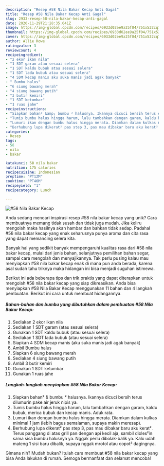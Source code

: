 ```yaml
---
description: "Resep #58 Nila Bakar Kecap Anti Gagal"
title: "Resep #58 Nila Bakar Kecap Anti Gagal"
slug: 2933-resep-58-nila-bakar-kecap-anti-gagal
date: 2020-11-29T21:28:35.041Z
image: https://img-global.cpcdn.com/recipes/6933d02ee9a25f04/751x532cq70/58-nila-bakar-kecap-foto-resep-utama.jpg
thumbnail: https://img-global.cpcdn.com/recipes/6933d02ee9a25f04/751x532cq70/58-nila-bakar-kecap-foto-resep-utama.jpg
cover: https://img-global.cpcdn.com/recipes/6933d02ee9a25f04/751x532cq70/58-nila-bakar-kecap-foto-resep-utama.jpg
author: Allie Rowe
ratingvalue: 3
reviewcount: 4
recipeingredient:
- "2 ekor ikan nila"
- "1 SDT garam atau sesuai selera"
- "1 SDT kaldu bubuk atau sesuai selera"
- "1 SDT lada bubuk atau sesuai selera"
- "4 SDM kecap manis aku suka manis jadi agak banyak"
- " Bumbu halus"
- "6 siung bawang merah"
- "4 siung bawang putih"
- "3 butir kemiri"
- "1 SDT ketumbar"
- "1 ruas jahe"
recipeinstructions:
- "Siapkan bahan² &amp; bumbu ² halusnya. Ikannya dicuci bersih terus dilumurin pake air jeruk nipis ya."
- "Tumis bumbu halus hingga harum, lalu tambahkan dengan garam, kaldu bubuk, merica bubuk dan kecap manis. Aduk rata."
- "Lumuri ikan dengan bumbu halus hingga merata. Diamkan dalam kulkas minimal 1 jam (lebih bagus semalaman, supaya makin meresap)."
- "Berhubung lupa dikerat² pas step 3, pas mau dibakar baru aku kerat². Terus panggang di atas grill pan dengan api kecil aja, sambil dioles²in sama sisa bumbu halusnya ya. Nggak perlu dibolak-balik ya. Kalo udah mateng 1 sisi baru dibalik, supaya nggak mrotol atau copot² dagingnya."
categories:
- Resep
tags:
- 58
- nila
- bakar

katakunci: 58 nila bakar 
nutrition: 175 calories
recipecuisine: Indonesian
preptime: "PT12M"
cooktime: "PT46M"
recipeyield: "1"
recipecategory: Lunch

---
```



![#58 Nila Bakar Kecap](https://img-global.cpcdn.com/recipes/6933d02ee9a25f04/751x532cq70/58-nila-bakar-kecap-foto-resep-utama.jpg)

Anda sedang mencari inspirasi resep #58 nila bakar kecap yang unik? Cara membuatnya memang tidak susah dan tidak juga mudah. Jika keliru mengolah maka hasilnya akan hambar dan bahkan tidak sedap. Padahal #58 nila bakar kecap yang enak seharusnya punya aroma dan cita rasa yang dapat memancing selera kita.

Banyak hal yang sedikit banyak mempengaruhi kualitas rasa dari #58 nila bakar kecap, mulai dari jenis bahan, selanjutnya pemilihan bahan segar, sampai cara mengolah dan menyajikannya. Tak perlu pusing kalau mau menyiapkan #58 nila bakar kecap enak di mana pun anda berada, karena asal sudah tahu triknya maka hidangan ini bisa menjadi suguhan istimewa.




Berikut ini ada beberapa tips dan trik praktis yang dapat diterapkan untuk mengolah #58 nila bakar kecap yang siap dikreasikan. Anda bisa menyiapkan #58 Nila Bakar Kecap menggunakan 11 bahan dan 4 langkah pembuatan. Berikut ini cara untuk membuat hidangannya.

<!--inarticleads1-->

##### Bahan-bahan dan bumbu yang dibutuhkan dalam pembuatan #58 Nila Bakar Kecap:

1. Sediakan 2 ekor ikan nila
1. Sediakan 1 SDT garam (atau sesuai selera)
1. Gunakan 1 SDT kaldu bubuk (atau sesuai selera)
1. Sediakan 1 SDT lada bubuk (atau sesuai selera)
1. Siapkan 4 SDM kecap manis (aku suka manis jadi agak banyak)
1. Ambil  Bumbu halus
1. Siapkan 6 siung bawang merah
1. Sediakan 4 siung bawang putih
1. Ambil 3 butir kemiri
1. Gunakan 1 SDT ketumbar
1. Gunakan 1 ruas jahe




<!--inarticleads2-->

##### Langkah-langkah menyiapkan #58 Nila Bakar Kecap:

1. Siapkan bahan² &amp; bumbu ² halusnya. Ikannya dicuci bersih terus dilumurin pake air jeruk nipis ya.
1. Tumis bumbu halus hingga harum, lalu tambahkan dengan garam, kaldu bubuk, merica bubuk dan kecap manis. Aduk rata.
1. Lumuri ikan dengan bumbu halus hingga merata. Diamkan dalam kulkas minimal 1 jam (lebih bagus semalaman, supaya makin meresap).
1. Berhubung lupa dikerat² pas step 3, pas mau dibakar baru aku kerat². Terus panggang di atas grill pan dengan api kecil aja, sambil dioles²in sama sisa bumbu halusnya ya. Nggak perlu dibolak-balik ya. Kalo udah mateng 1 sisi baru dibalik, supaya nggak mrotol atau copot² dagingnya.




Gimana nih? Mudah bukan? Itulah cara membuat #58 nila bakar kecap yang bisa Anda lakukan di rumah. Semoga bermanfaat dan selamat mencoba!
